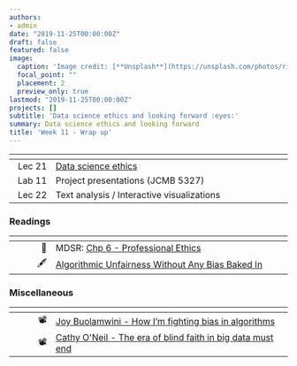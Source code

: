 ```yaml
---
authors:
- admin
date: "2019-11-25T00:00:00Z"
draft: false
featured: false
image:
  caption: 'Image credit: [**Unsplash**](https://unsplash.com/photos/riYdn15o96U)'
  focal_point: ""
  placement: 2
  preview_only: true
lastmod: "2019-11-25T00:00:00Z"
projects: []
subtitle: 'Data science ethics and looking forward :eyes:'
summary: Data science ethics and looking forward
title: 'Week 11 - Wrap up'
---
```


| <div style="width:60px"></div>  | <div style="width:420px"></div> |  <div style="width:190px"></div>   |
|---:|---|---|
| Lec 21 | [Data science ethics](/slides/w11-d1-data-science-ethics/w11-d1-data-science-ethics.html) |
| Lab 11 | Project presentations (JCMB 5327) |
| Lec 22 | Text analysis / Interactive visualizations |

### Readings

| <div style="width:60px"></div>  | <div style="width:420px"></div>  |  <div style="width:190px"></div> |
|----:|---|---|
| :open_book: | MDSR: [Chp 6 - Professional Ethics](https://mdsr-book.github.io/excerpts/mdsr-ethics.pdf) | **Required** |
| :fountain_pen: | [Algorithmic Unfairness Without Any Bias Baked In](http://aaronsadventures.blogspot.com/2019/01/discussion-of-unfairness-in-machine.html) | (Optional)  |


### Miscellaneous

| <div style="width:60px"></div>  | <div style="width:420px"></div>  |  <div style="width:190px"></div> |
|----:|---|---|
| :film_projector:  | [Joy Buolamwini - How I’m fighting bias in algorithms](https://www.ted.com/talks/joy_buolamwini_how_i_m_fighting_bias_in_algorithms) | |
| :film_projector:  | [Cathy O'Neil - The era of blind faith in big data must end](https://www.youtube.com/watch?v=_2u_eHHzRto) | |
